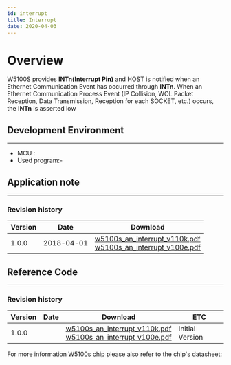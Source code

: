 ```yaml
---
id: interrupt
title: Interrupt
date: 2020-04-03
---
```



# Overview

W5100S provides **INTn(Interrupt Pin)** and HOST is notified when an Ethernet Communication
Event has occurred through **INTn**. When an Ethernet Communication Process Event
(IP Collision, WOL Packet Reception, Data Transmission, Reception for each
SOCKET, etc.) occurs, the **INTn** is asserted low

## Development Environment

--------
- MCU : 
- Used program:-

## Application note

-----

### Revision history

<table>
<thead>
<tr class="header">
<th>Version</th>
<th>Date</th>
<th>Download</th>
</tr>
</thead>
<tbody>
<tr class="odd">
<td>1.0.0</td>
<td>2018-04-01</td>
<td><a href="/img/products/w5100s/application/w5100s_an_interrupt_v110k.pdf" class="align-center">w5100s_an_interrupt_v110k.pdf</a><br />
<a href="/img/products/w5100s/application/w5100s_an_interrupt_v100e.pdf" class="align-center">w5100s_an_interrupt_v100e.pdf</a></td>
</tr>
</tbody>
</table>

## Reference Code

-----

### Revision history

| Version | Date | Download                    | ETC             |
| ------- | ---- | --------------------------- | --------------- |
| 1.0.0   |      | [w5100s_an_interrupt_v110k.pdf](/img/products/w5100s/application/w5100s_an_interrupt_v110k.pdf) <br />[w5100s_an_interrupt_v100e.pdf](/img/products/w5100s/application/w5100s_an_interrupt_v100e.pdf)| Initial Version |

For more information [W5100s](../document) chip please
also refer to the chip's datasheet:

